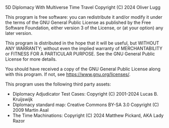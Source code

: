 5D Diplomacy With Multiverse Time Travel
Copyright (C) 2024 Oliver Lugg

This program is free software: you can redistribute it and/or modify it under the terms of the GNU General Public License as published by the Free Software Foundation, either version 3 of the License, or (at your option) any later version.

This program is distributed in the hope that it will be useful, but WITHOUT ANY WARRANTY; without even the implied warranty of MERCHANTABILITY or FITNESS FOR A PARTICULAR PURPOSE. See the GNU General Public License for more details.

You should have received a copy of the GNU General Public License along with this program. If not, see <https://www.gnu.org/licenses/>.

This program uses the following third party assets:

* Diplomacy Adjudicator Test Cases: Copyright (C) 2001-2024 Lucas B. Kruijswijk
* Diplomacy standard map: Creative Commons BY-SA 3.0 Copyright (C) 2009 Martin Asal
* The Time Machinations: Copyright (C) 2024 Matthew Pickard, AKA Lady Razor